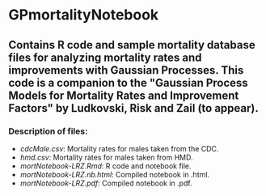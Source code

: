 # GPmortalityNotebook

## Contains R code and sample mortality database files for analyzing mortality rates and improvements with Gaussian Processes.  This code is a companion to the "Gaussian Process Models for Mortality Rates and Improvement Factors" by Ludkovski, Risk and Zail (to appear).

### Description of files:
* *cdcMale.csv*: Mortality rates for males taken from the CDC.
* *hmd.csv*: Mortality rates for males taken from HMD.
* *mortNotebook-LRZ.Rmd*: R code and notebook file.
* *mortNotebook-LRZ.nb.html*: Compiled notebook in .html.
* *mortNotebook-LRZ.pdf*: Compiled notebook in .pdf.